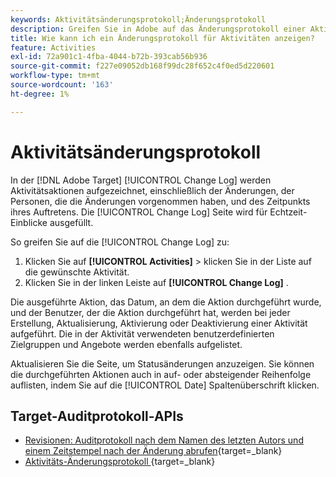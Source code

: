 ```yaml
---
keywords: Aktivitätsänderungsprotokoll;Änderungsprotokoll
description: Greifen Sie in Adobe auf das Änderungsprotokoll einer Aktivität zu [!DNL Target]  um aufzuzeichnen, wer Ihre Aktivitäten geändert hat und wann die Änderungen vorgenommen wurden.
title: Wie kann ich ein Änderungsprotokoll für Aktivitäten anzeigen?
feature: Activities
exl-id: 72a901c1-4fba-4044-b72b-393cab56b936
source-git-commit: f227e09052db168f99dc28f652c4f0ed5d220601
workflow-type: tm+mt
source-wordcount: '163'
ht-degree: 1%

---
```


# Aktivitätsänderungsprotokoll

In der [!DNL Adobe Target] [!UICONTROL Change Log] werden Aktivitätsaktionen aufgezeichnet, einschließlich der Änderungen, der Personen, die die Änderungen vorgenommen haben, und des Zeitpunkts ihres Auftretens. Die [!UICONTROL Change Log] Seite wird für Echtzeit-Einblicke ausgefüllt.

So greifen Sie auf die [!UICONTROL Change Log] zu:

1. Klicken Sie auf **[!UICONTROL Activities]** > klicken Sie in der Liste auf die gewünschte Aktivität.
1. Klicken Sie in der linken Leiste auf **[!UICONTROL Change Log]** .

Die ausgeführte Aktion, das Datum, an dem die Aktion durchgeführt wurde, und der Benutzer, der die Aktion durchgeführt hat, werden bei jeder Erstellung, Aktualisierung, Aktivierung oder Deaktivierung einer Aktivität aufgeführt. Die in der Aktivität verwendeten benutzerdefinierten Zielgruppen und Angebote werden ebenfalls aufgelistet.

Aktualisieren Sie die Seite, um Statusänderungen anzuzeigen. Sie können die durchgeführten Aktionen auch in auf- oder absteigender Reihenfolge auflisten, indem Sie auf die [!UICONTROL Date] Spaltenüberschrift klicken.

## Target-Auditprotokoll-APIs

* [Revisionen: Auditprotokoll nach dem Namen des letzten Autors und einem Zeitstempel nach der Änderung abrufen](https://developer.adobe.com/target/administer/admin-api/#tag/Revisions){target=_blank}
* [Aktivitäts-Änderungsprotokoll ](https://developer.adobe.com/target/administer/admin-api/#tag/Activities/operation/getChangelog){target=_blank}



